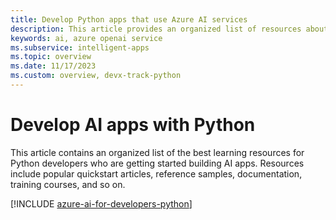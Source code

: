 ```yaml
---
title: Develop Python apps that use Azure AI services
description: This article provides an organized list of resources about Azure AI scenarios for Python developers, including documentation and code samples.
keywords: ai, azure openai service
ms.subservice: intelligent-apps
ms.topic: overview
ms.date: 11/17/2023
ms.custom: overview, devx-track-python
---
```


# Develop AI apps with Python

This article contains an organized list of the best learning resources for Python developers who are getting started building AI apps. Resources include popular quickstart articles, reference samples, documentation, training courses, and so on.

[!INCLUDE [azure-ai-for-developers-python](../ai/includes/azure-ai-for-developers-python.md)]
